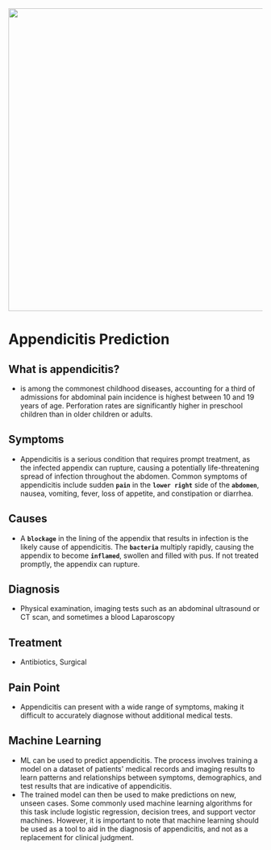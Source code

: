 <img src="https://domf5oio6qrcr.cloudfront.net/medialibrary/9668/appendix-appendicitis.jpg"  width="600" height="600">

# Appendicitis Prediction
## What is appendicitis?
-	is among the commonest childhood diseases, accounting for a third of admissions for abdominal pain incidence is highest between 10 and 19 years of age. Perforation rates are significantly higher in preschool children than in older children or adults.
## Symptoms
- Appendicitis is a serious condition that requires prompt treatment, as the infected appendix can rupture, causing a potentially life-threatening spread of infection throughout the abdomen. Common symptoms of appendicitis include sudden **`pain`** in the **`lower right`** side of the **`abdomen`**, nausea, vomiting, fever, loss of appetite, and constipation or diarrhea.
## Causes
- A **`blockage`** in the lining of the appendix that results in infection is the likely cause of appendicitis. The **`bacteria`** multiply rapidly, causing the appendix to become **`inflamed`**, swollen and filled with pus. If not treated promptly, the appendix can rupture.
## Diagnosis
-	Physical examination, imaging tests such as an abdominal ultrasound or CT scan, and sometimes a blood Laparoscopy
## Treatment
-	Antibiotics, Surgical
## Pain Point
-	Appendicitis can present with a wide range of symptoms, making it difficult to accurately diagnose without additional medical tests.
## Machine Learning 
-	ML can be used to predict appendicitis. The process involves training a model on a dataset of patients' medical records and imaging results to learn patterns and relationships between symptoms, demographics, and test results that are indicative of appendicitis. 
-	The trained model can then be used to make predictions on new, unseen cases. Some commonly used machine learning algorithms for this task include logistic regression, decision trees, and support vector machines. However, it is important to note that machine learning should be used as a tool to aid in the diagnosis of appendicitis, and not as a replacement for clinical judgment.
